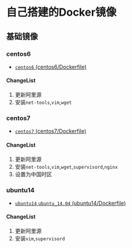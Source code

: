 # 自己搭建的Docker镜像

## 基础镜像

### centos6
* [`centos6` (centos6/Dockerfile)](https://github.com/JellyChenDeveloper/dockerfile/blob/master/base/centos6/Dockerfile)

#### ChangeList
1. 更新阿里源
2. 安装`net-tools`,`vim`,`wget`


### centos7 
* [`centos7` (centos7/Dockerfile)](https://github.com/JellyChenDeveloper/dockerfile/blob/master/base/centos7/Dockerfile)

#### ChangeList
1. 更新阿里源
1. 安装`net-tools`,`vim`,`wget`,`supervisord`,`nginx`
1. 设置为中国时区


### ubuntu14
* [`ubuntu14`,`ubuntu_14.04` (ubuntu14/Dockerfile)](https://github.com/JellyChenDeveloper/dockerfile/blob/master/base/ubuntu14/Dockerfile)

#### ChangeList
1. 更新阿里源
2. 安装`vim`,`supervisord`
